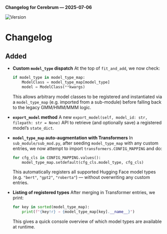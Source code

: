 **Changelog for Cerebrum — 2025-07-06**

![Version](https://img.shields.io/badge/version-0.1.2-red)


# Changelog

## Added

* **Custom `model_type` dispatch**
  At the top of `fit_and_add`, we now check:

  ```python
  if model_type in model_type_map:
      ModelClass = model_type_map[model_type]
      model = ModelClass(**kwargs)
  ```

  This allows arbitrary model classes to be registered and instantiated via a `model_type_map` (e.g. imported from a sub-module) before falling back to the legacy GMM/HMM/MMM logic.

* **`export_model` method**
  A new `export_model(self, model_id: str, filepath: str = None)` API to retrieve (and optionally save) a registered model’s `state_dict`.

* **`model_type_map` auto-augmentation with Transformers**
  In `sub_module/sub_mod.py`, after seeding `model_type_map` with any custom entries, we now attempt to import `transformers.CONFIG_MAPPING` and do:

  ```python
  for cfg_cls in CONFIG_MAPPING.values():
      model_type_map.setdefault(cfg_cls.model_type, cfg_cls)
  ```

  This automatically registers all supported Hugging Face model types (e.g. `"bert"`, `"gpt2"`, `"roberta"`) — without overwriting any custom entries.

* **Listing of registered types**
  After merging in Transformer entries, we print:

  ```python
  for key in sorted(model_type_map):
      print(f"{key!r} → {model_type_map[key].__name__}")
  ```

  This gives a quick console overview of which model types are available at runtime.
